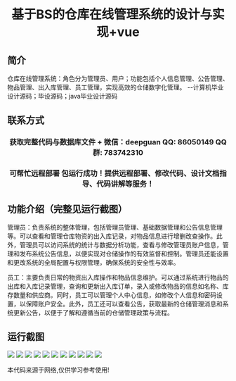 <p><h1 align="center">基于BS的仓库在线管理系统的设计与实现+vue</h1></p>

## 简介
仓库在线管理系统：角色分为管理员、用户；功能包括个人信息管理、公告管理、物品管理、出入库管理、员工管理，实现高效的仓储数字化管理。    --计算机毕业设计源码；毕设源码；java毕业设计源码


## 联系方式
<p><h3 align="center">获取完整代码与数据库文件 + 微信：deepguan QQ: 86050149 QQ群: 783742310</h3></p>
<p><h3 align="center">可帮忙远程部署 包运行成功！提供远程部署、修改代码、设计文档指导、代码讲解等服务！</h3></p>

## 功能介绍（完整见运行截图）
管理员：负责系统的整体管理，包括管理员管理、基础数据管理和公告信息管理等。可以查看和管理仓库物资的出入库记录，对物品信息进行增删改查操作。此外，管理员可以访问系统的统计与数据分析功能，查看与修改管理员账户信息，管理和发布系统公告信息，以便实现对仓储操作的有效监督和控制。管理员还能设置和更改系统的全局配置与权限管理，确保系统的安全性与效率。

员工：主要负责日常的物资出入库操作和物品信息维护。可以通过系统进行物品的出库和入库记录管理，查询和更新出入库订单，录入或修改物品的信息如名称、库存数量和供应商。同时，员工可以管理个人中心信息，如修改个人信息和密码设置，以保障账户安全。此外，员工还可以查看公告，获取最新的仓储管理消息和系统更新公告，以便于了解和遵循当前的仓储管理政策与流程。


## 运行截图
![](https://bs-1329754181.cos.ap-shanghai.myqcloud.com/ssm/WarehouseOnlineManagementSystem/img/001.jpg)
![](https://bs-1329754181.cos.ap-shanghai.myqcloud.com/ssm/WarehouseOnlineManagementSystem/img/002.jpg)
![](https://bs-1329754181.cos.ap-shanghai.myqcloud.com/ssm/WarehouseOnlineManagementSystem/img/003.jpg)
![](https://bs-1329754181.cos.ap-shanghai.myqcloud.com/ssm/WarehouseOnlineManagementSystem/img/004.jpg)
![](https://bs-1329754181.cos.ap-shanghai.myqcloud.com/ssm/WarehouseOnlineManagementSystem/img/005.jpg)
![](https://bs-1329754181.cos.ap-shanghai.myqcloud.com/ssm/WarehouseOnlineManagementSystem/img/006.jpg)
![](https://bs-1329754181.cos.ap-shanghai.myqcloud.com/ssm/WarehouseOnlineManagementSystem/img/007.jpg)
![](https://bs-1329754181.cos.ap-shanghai.myqcloud.com/ssm/WarehouseOnlineManagementSystem/img/008.jpg)
![](https://bs-1329754181.cos.ap-shanghai.myqcloud.com/ssm/WarehouseOnlineManagementSystem/img/009.jpg)
![](https://bs-1329754181.cos.ap-shanghai.myqcloud.com/ssm/WarehouseOnlineManagementSystem/img/010.jpg)
![](https://bs-1329754181.cos.ap-shanghai.myqcloud.com/ssm/WarehouseOnlineManagementSystem/img/011.jpg)

<p>本代码来源于网络,仅供学习参考使用!</p>
